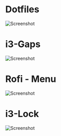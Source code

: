 # Dotfiles

![Screenshot](https://github.com/fffranks/dotfiles/blob/master/imagens/Logo.png)

# i3-Gaps

![Screenshot](https://github.com/fffranks/dotfiles/blob/master/imagens/My%20i3wm.png)

# Rofi - Menu

![Screenshot](https://github.com/fffranks/dotfiles/blob/master/imagens/My%20Rofi%20-%20Menu.png)

# i3-Lock

![Screenshot](https://github.com/fffranks/dotfiles/blob/master/imagens/My%20i3Lock.png)
